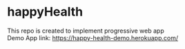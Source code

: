 # happyHealth
This repo is created to implement progressive web app  
Demo App link: https://happy-health-demo.herokuapp.com/
